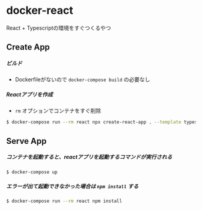 # docker-react
React + Typescriptの環境をすぐつくるやつ

## Create App

##### ビルド

- Dockerfileがないので `docker-compose build` の必要なし

##### Reactアプリを作成

-  `rm` オプションでコンテナをすぐ削除

```bash
$ docker-compose run --rm react npx create-react-app . --template typescript
```



## Serve App

##### コンテナを起動すると、reactアプリを起動するコマンドが実行される

```bash
$ docker-compose up
```

##### エラーが出て起動できなかった場合は `npm install` する

```bash
$ docker-compose run --rm react npm install
```

